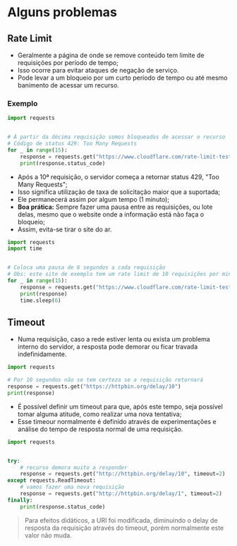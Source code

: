 # Alguns problemas

## Rate Limit

* Geralmente a página de onde se remove conteúdo tem limite de requisições por período de tempo;
* Isso ocorre para evitar ataques de negação de serviço.
* Pode levar a um bloqueio por um curto período de tempo ou até mesmo banimento de acessar um recurso.

### Exemplo

~~~py
import requests


# À partir da décima requisição somos bloqueados de acessar o recurso
# Código de status 429: Too Many Requests
for _ in range(15):
    response = requests.get("https://www.cloudflare.com/rate-limit-test/")
    print(response.status_code)
~~~

* Após a 10ª requisição, o servidor começa a retornar status 429, "Too Many Requests";
* Isso significa utilização de taxa de solicitação maior que a suportada;
* Ele permanecerá assim por algum tempo (1 minuto);
* **Boa prática:** Sempre fazer uma pausa entre as requisições, ou lote delas, mesmo que o website onde a informação está não faça o bloqueio;
* Assim, evita-se tirar o site do ar.

~~~py
import requests
import time


# Coloca uma pausa de 6 segundos a cada requisição
# Obs: este site de exemplo tem um rate limit de 10 requisições por minuto
for _ in range(15):
    response = requests.get("https://www.cloudflare.com/rate-limit-test/")
    print(response)
    time.sleep(6)
~~~

## Timeout

* Numa requisição, caso a rede estiver lenta ou exista um problema interno do servidor, a resposta pode demorar ou ficar travada indefinidamente.

~~~py
import requests

# Por 10 segundos não se tem certeza se a requisição retornará
response = requests.get("https://httpbin.org/delay/10")
print(response)
~~~

* É possível definir um timeout para que, após este tempo, seja possível tomar alguma atitude, como realizar uma nova tentativa;
* Esse timeour normalmente é definido através de experimentações e análise do tempo de resposta normal de uma requisição.

~~~py
import requests


try:
    # recurso demora muito a responder
    response = requests.get("http://httpbin.org/delay/10", timeout=2)
except requests.ReadTimeout:
    # vamos fazer uma nova requisição
    response = requests.get("http://httpbin.org/delay/1", timeout=2)
finally:
    print(response.status_code)
~~~

> Para efeitos didáticos, a URI foi modificada, diminuindo o delay de resposta da requisição através do timeout, porém normalmente este valor não muda.
